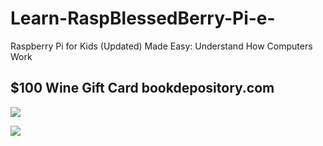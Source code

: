 # Learn-RaspBlessedBerry-Pi-e-


Raspberry Pi for Kids (Updated) Made Easy: Understand How Computers Work

## $100 Wine Gift Card bookdepository.com

![](https://i.gr-assets.com/images/S/compressed.photo.goodreads.com/books/1496177180l/34774570._SX318_.jpg )

![](https://d1w7fb2mkkr3kw.cloudfront.net/assets/images/book/lrg/9781/1190/9781119049517.jpg)
